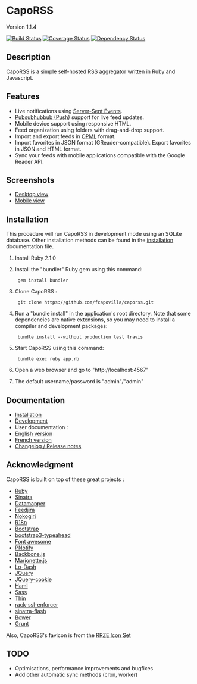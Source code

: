# CapoRSS

Version 1.1.4

[![Build Status](https://travis-ci.org/fcapovilla/caporss.svg?branch=master)](https://travis-ci.org/fcapovilla/caporss)
[![Coverage Status](https://coveralls.io/repos/fcapovilla/caporss/badge.png?branch=master)](https://coveralls.io/r/fcapovilla/caporss?branch=master)
[![Dependency Status](https://gemnasium.com/fcapovilla/caporss.svg)](https://gemnasium.com/fcapovilla/caporss)

## Description

CapoRSS is a simple self-hosted RSS aggregator written in Ruby and Javascript.

## Features

* Live notifications using [Server-Sent Events](http://www.w3.org/TR/eventsource).
* [Pubsubhubbub (Push)](https://code.google.com/p/pubsubhubbub/) support for live feed updates.
* Mobile device support using responsive HTML.
* Feed organization using folders with drag-and-drop support.
* Import and export feeds in [OPML](https://en.wikipedia.org/wiki/OPML) format.
* Import favorites in JSON format (GReader-compatible). Export favorites in JSON and HTML format.
* Sync your feeds with mobile applications compatible with the Google Reader API.

## Screenshots

* [Desktop view](doc/screenshots/screenshot.png)
* [Mobile view](doc/screenshots/mobile.png)

## Installation

This procedure will run CapoRSS in development mode using an SQLite database. Other installation methods can be found in the [installation](doc/install.textile) documentation file.

1. Install Ruby 2.1.0
2. Install the "bundler" Ruby gem using this command:

		gem install bundler

3. Clone CapoRSS :

		git clone https://github.com/fcapovilla/caporss.git

4. Run a "bundle install" in the application's root directory. Note that some dependencies are native extensions, so you may need to install a compiler and development packages:

		bundle install --without production test travis

5. Start CapoRSS using this command:

		bundle exec ruby app.rb

6. Open a web browser and go to "http://localhost:4567"
7. The default username/password is "admin"/"admin"

## Documentation

* [Installation](doc/install.textile)
* [Development](doc/development.textile)
* User documentation :
 * [English version](doc/en.textile)
 * [French version](doc/fr.textile)
* [Changelog / Release notes](CHANGELOG.textile)

## Acknowledgment

CapoRSS is built on top of these great projects :

* [Ruby](http://www.ruby-lang.org/)
* [Sinatra](http://www.sinatrarb.com/)
* [Datamapper](http://datamapper.org/)
* [Feedjira](http://feedjira.com/)
* [Nokogiri](http://nokogiri.org/)
* [R18n](https://github.com/ai/r18n)
* [Bootstrap](http://twitter.github.com/bootstrap/)
* [bootstrap3-typeahead](https://github.com/bassjobsen/Bootstrap-3-Typeahead)
* [Font awesome](http://fortawesome.github.com/Font-Awesome/)
* [PNotify](https://github.com/sciactive/pnotify)
* [Backbone.js](http://backbonejs.org/)
* [Marionette.js](http://marionettejs.com/)
* [Lo-Dash](http://lodash.com/)
* [JQuery](http://jquery.com/)
* [JQuery-cookie](https://github.com/carhartl/jquery-cookie)
* [Haml](http://haml.info/)
* [Sass](http://sass-lang.com/)
* [Thin](http://code.macournoyer.com/thin/)
* [rack-ssl-enforcer](https://github.com/tobmatth/rack-ssl-enforcer)
* [sinatra-flash](https://github.com/SFEley/sinatra-flash)
* [Bower](http://bower.io/)
* [Grunt](http://gruntjs.com/)

Also, CapoRSS's favicon is from the [RRZE Icon Set](http://rrze-icon-set.berlios.de/)

## TODO

* Optimisations, performance improvements and bugfixes
* Add other automatic sync methods (cron, worker)
